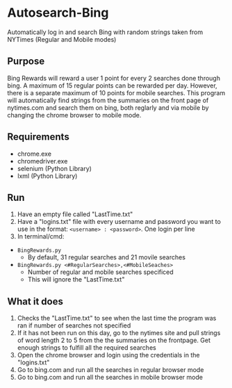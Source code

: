 # Autosearch-Bing
Automatically log in and search Bing with random strings taken from NYTimes (Regular and Mobile modes)

## Purpose
Bing Rewards will reward a user 1 point for every 2 searches done through bing. A maximum of 15 regular points can be rewarded per day. However, there is a separate maximum of 10 points for mobile searches. This program will automatically find strings from the summaries on the front page of nytimes.com and search them on bing, both reglarly and via mobile by changing the chrome browser to mobile mode.

## Requirements
- chrome.exe
- chromedriver.exe
- selenium (Python Library)
- lxml (Python Library)

## Run
1. Have an empty file called "LastTime.txt"
2. Have a "logins.txt" file with every username and password you want to use in the format: `<username> : <password>`. One login per line
3. In terminal/cmd:
  - `BingRewards.py`
    - By default, 31 regular searches and 21 movile searches
  - `BingRewards.py <#RegularSearches>,<#MobileSeaches>`
    - Number of regular and mobile searches specificed
    - This will ignore the "LastTime.txt"

## What it does
1. Checks the "LastTime.txt" to see when the last time the program was ran if number of searches not specified
2. If it has not been run on this day, go to the nytimes site and pull strings of word length 2 to 5 from the the summaries on the frontpage. Get enough strings to fulfill all the required searches
3. Open the chrome browser and login using the credentials in the "logins.txt"
4. Go to bing.com and run all the searches in regular browser mode
5. Go to bing.com and run all the searches in mobile browser mode
